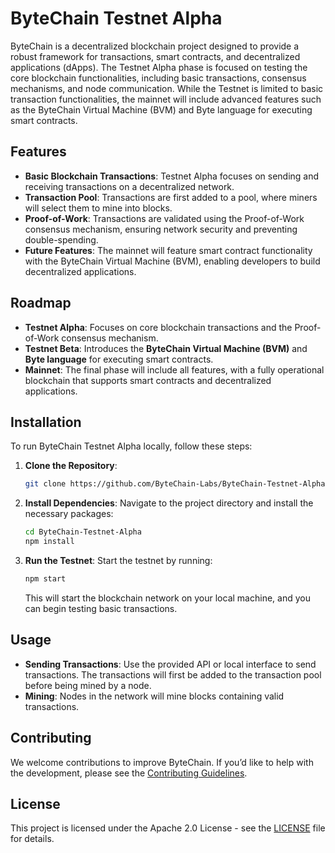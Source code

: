 # ByteChain Testnet Alpha

ByteChain is a decentralized blockchain project designed to provide a robust framework for transactions, smart contracts, and decentralized applications (dApps). The Testnet Alpha phase is focused on testing the core blockchain functionalities, including basic transactions, consensus mechanisms, and node communication. While the Testnet is limited to basic transaction functionalities, the mainnet will include advanced features such as the ByteChain Virtual Machine (BVM) and Byte language for executing smart contracts.

## Features

- **Basic Blockchain Transactions**: Testnet Alpha focuses on sending and receiving transactions on a decentralized network.
- **Transaction Pool**: Transactions are first added to a pool, where miners will select them to mine into blocks.
- **Proof-of-Work**: Transactions are validated using the Proof-of-Work consensus mechanism, ensuring network security and preventing double-spending.
- **Future Features**: The mainnet will feature smart contract functionality with the ByteChain Virtual Machine (BVM), enabling developers to build decentralized applications.

## Roadmap

- **Testnet Alpha**: Focuses on core blockchain transactions and the Proof-of-Work consensus mechanism.
- **Testnet Beta**: Introduces the **ByteChain Virtual Machine (BVM)** and **Byte language** for executing smart contracts.
- **Mainnet**: The final phase will include all features, with a fully operational blockchain that supports smart contracts and decentralized applications.

## Installation

To run ByteChain Testnet Alpha locally, follow these steps:

1. **Clone the Repository**:
    ```bash
    git clone https://github.com/ByteChain-Labs/ByteChain-Testnet-Alpha.git
    ```

2. **Install Dependencies**:
    Navigate to the project directory and install the necessary packages:
    ```bash
    cd ByteChain-Testnet-Alpha
    npm install
    ```

3. **Run the Testnet**:
    Start the testnet by running:
    ```bash
    npm start
    ```

    This will start the blockchain network on your local machine, and you can begin testing basic transactions.

## Usage

- **Sending Transactions**: Use the provided API or local interface to send transactions. The transactions will first be added to the transaction pool before being mined by a node.
- **Mining**: Nodes in the network will mine blocks containing valid transactions.

## Contributing

We welcome contributions to improve ByteChain. If you’d like to help with the development, please see the [Contributing Guidelines](CONTRIBUTING.md).

## License

This project is licensed under the Apache 2.0 License - see the [LICENSE](LICENSE) file for details.
